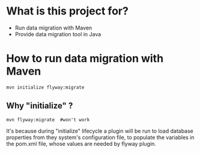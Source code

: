 # What is this project for? 

* Run data migration with Maven
* Provide data migration tool in Java

# How to run data migration with Maven 

````
mvn initialize flyway:migrate 
````

## Why "initialize" ?
````
mvn flyway:migrate  #won't work
````

It's because during "initialize" lifecycle a plugin will be run to load database properties from they system's configuration file, to populate the variables in the pom.xml file, whose values are needed by flyway plugin.